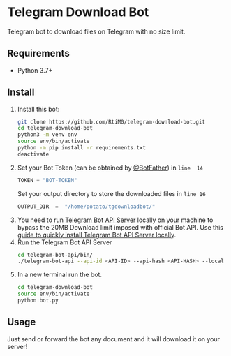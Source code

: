 # Telegram Download Bot
Telegram bot to download files on Telegram with no size limit.

## Requirements
- Python 3.7+

## Install
1. Install this bot:
	```bash
	git clone https://github.com/RtiM0/telegram-download-bot.git
	cd telegram-download-bot
	python3 -m venv env
	source env/bin/activate
	python -m pip install -r requirements.txt
	deactivate
	```
2. Set your Bot Token (can be obtained by [@BotFather](https://t.me/BotFather)) in `line  14`
	```python
	TOKEN = "BOT-TOKEN"
	```	
	Set your output directory to store the downloaded files in `line 16`
	```python
	OUTPUT_DIR  =  "/home/potato/tgdownloadbot/"
	```
3. You need to run [Telegram Bot API Server](https://github.com/tdlib/telegram-bot-api#usage) locally on your machine to bypass the 20MB Download limit imposed with official Bot API.
Use this [guide to quickly install Telegram Bot API Server locally](https://tdlib.github.io/telegram-bot-api/build.html).
4. Run the Telegram Bot API Server
	```bash
	cd telegram-bot-api/bin/
	./telegram-bot-api --api-id <API-ID> --api-hash <API-HASH> --local
	```
5. In a new terminal run the bot.
	```bash
	cd telegram-download-bot
	source env/bin/activate
	python bot.py
	```
## Usage
Just send or forward the bot any document and it will download it on your server!